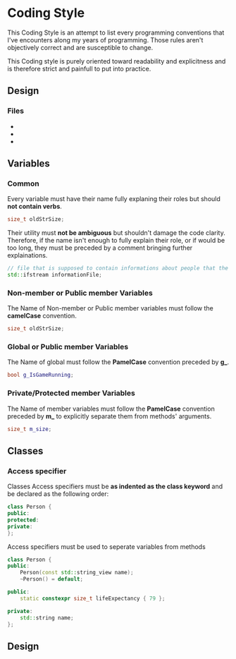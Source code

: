 Coding Style
=============

This Coding Style is an attempt to list every programming conventions that I've encounters along my
years of programming. Those rules aren't objectively correct and are susceptible to change.

This Coding style is purely oriented toward readability and explicitness and is therefore strict and
painfull to put into practice.

Design
----------------------

### Files

- 

-

-

Variables
----------------------

### Common
Every variable must have their name fully explaning their roles but should **not contain verbs**.
```cpp
size_t oldStrSize;
```

Their utility must **not be ambiguous** but shouldn't damage the code clarity. Therefore, if the name
isn't enough to fully explain their role, or if would be too long, they must be preceded by a comment
bringing further explainations.
```cpp
// file that is supposed to contain informations about people that the user is connected to
std::ifstream informationFile;
```


### Non-member or Public member Variables
The Name of Non-member or Public member variables must follow the **camelCase** convention.
```cpp
size_t oldStrSize;
```



### Global or Public member Variables
The Name of global must follow the **PamelCase** convention preceded by **g_**.
```cpp
bool g_IsGameRunning;
```



### Private/Protected member Variables
The Name of member variables must follow the **PamelCase** convention preceded by **m_** to
explicitly separate them from methods' arguments.
```cpp
size_t m_size;
```



Classes
----------------------
### Access specifier
Classes Access specifiers must be **as indented as the class keyword** and be declared as the following order:
```cpp
class Person {
public:
protected:
private:
};
```

Access specifiers must be used to seperate variables from methods
```cpp
class Person {
public:
    Person(const std::string_view name);
    ~Person() = default;

public:
    static constexpr size_t lifeExpectancy { 79 };

private:
    std::string name;
};
```


Design
----------------------
